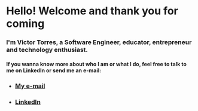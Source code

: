 # Hello! Welcome and thank you for coming
### I'm Victor Torres, a Software Engineer, educator, entrepreneur and technology enthusiast.

#### If you wanna know more about who I am or what I do, feel free to talk to me on LinkedIn or send me an e-mail:
- ### [My e-mail](mailto:cpt.victor@hotmail.com)
- ### [LinkedIn](https://www.linkedin.com/in/victorcardosopudotorres/)

###
